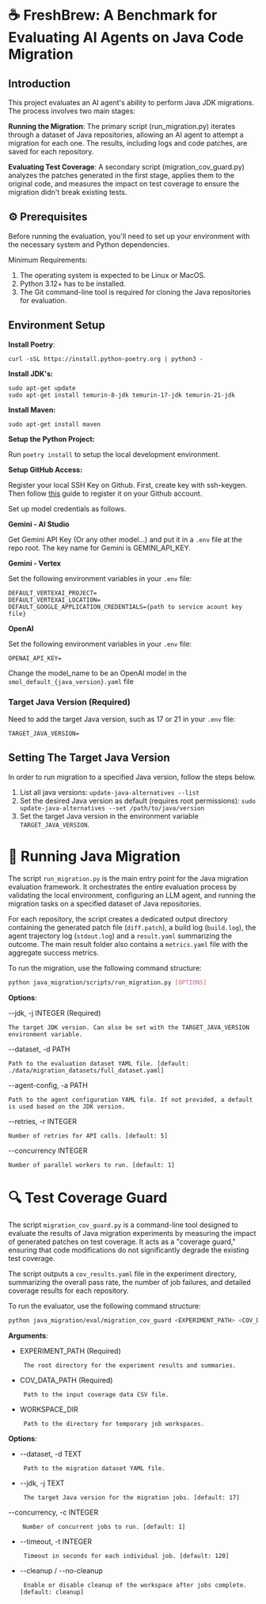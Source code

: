 # ☕ FreshBrew: A Benchmark for Evaluating AI Agents on Java Code Migration
## Introduction
This project evaluates an AI agent's ability to perform Java JDK migrations. The process involves two main stages:

**Running the Migration**: The primary script (run_migration.py) iterates through a dataset of Java repositories, allowing an AI agent to attempt a migration for each one. The results, including logs and code patches, are saved for each repository.

**Evaluating Test Coverage**: A secondary script (migration_cov_guard.py) analyzes the patches generated in the first stage, applies them to the original code, and measures the impact on test coverage to ensure the migration didn't break existing tests.

## ⚙️ Prerequisites
Before running the evaluation, you'll need to set up your environment with the necessary system and Python dependencies.

Minimum Requirements:
1. The operating system is expected to be Linux or MacOS.
1. Python 3.12+ has to be installed.
1. The Git command-line tool is required for cloning the Java repositories for evaluation.

## Environment Setup
**Install Poetry**: 

```
curl -sSL https://install.python-poetry.org | python3 -
```

**Install JDK's:**
```
sudo apt-get update
sudo apt-get install temurin-8-jdk temurin-17-jdk temurin-21-jdk
```

**Install Maven:**
```
sudo apt-get install maven
```

**Setup the Python Project:**

Run `poetry install` to setup the local development environment.

**Setup GitHub Access:**

Register your local SSH Key on Github. First, create key with ssh-keygen. Then follow [this](
https://docs.github.com/en/authentication/connecting-to-github-with-ssh/adding-a-new-ssh-key-to-your-github-account) guide to register it on your Github account.

Set up model credentials as follows.

**Gemini - AI Studio**

Get Gemini API Key (Or any other model...) and put it in a `.env` file at the repo root. The key name for Gemini is GEMINI_API_KEY.

**Gemini - Vertex**

Set the following environment variables in your `.env` file:
```
DEFAULT_VERTEXAI_PROJECT=
DEFAULT_VERTEXAI_LOCATION=
DEFAULT_GOOGLE_APPLICATION_CREDENTIALS={path to service acount key file}
```
**OpenAI**

Set the following environment variables in your `.env` file:
```
OPENAI_API_KEY=
```
Change the model_name to be an OpenAI model in the `smol_default_{java_version}.yaml` file

### Target Java Version (Required)
Need to add the target Java version, such as 17 or 21 in your `.env` file: 
```
TARGET_JAVA_VERSION=
```

## Setting The Target Java Version
In order to run migration to a specified Java version, follow the steps below.

1. List all java versions:
`update-java-alternatives --list`
1. Set the desired Java version as default (requires root permissions):
`sudo update-java-alternatives --set /path/to/java/version`
1. Set the target Java version in the environment variable `TARGET_JAVA_VERSION`.

# 🚀 Running Java Migration
The script `run_migration.py` is the main entry point for the Java migration evaluation framework. It orchestrates the entire evaluation process by validating the local environment, configuring an LLM agent, and running the migration tasks on a specified dataset of Java repositories.

For each repository, the script creates a dedicated output directory containing the generated patch file (`diff.patch`), a build log (`build.log`), the agent trajectory log (`stdout.log`) and a `result.yaml` summarizing the outcome. The main result folder also contains a `metrics.yaml` file with the aggregate success metrics.

To run the migration, use the following command structure:

```bash
python java_migration/scripts/run_migration.py [OPTIONS]
```

**Options**:

--jdk, -j INTEGER (Required)

    The target JDK version. Can also be set with the TARGET_JAVA_VERSION environment variable.

--dataset, -d PATH

    Path to the evaluation dataset YAML file. [default: ./data/migration_datasets/full_dataset.yaml]

--agent-config, -a PATH

    Path to the agent configuration YAML file. If not provided, a default is used based on the JDK version.

--retries, -r INTEGER

    Number of retries for API calls. [default: 5]

--concurrency INTEGER

    Number of parallel workers to run. [default: 1]

# 🔍 Test Coverage Guard
The script `migration_cov_guard.py` is a command-line tool designed to evaluate the results of Java migration experiments by measuring the impact of generated patches on test coverage. It acts as a "coverage guard," ensuring that code modifications do not significantly degrade the existing test coverage.

The script outputs a `cov_results.yaml` file in the experiment directory, summarizing the overall pass rate, the number of job failures, and detailed coverage results for each repository.

To run the evaluator, use the following command structure:

```bash
python java_migration/eval/migration_cov_guard <EXPERIMENT_PATH> <COV_DATA_PATH> [OPTIONS]
```

**Arguments**:

*  EXPERIMENT_PATH       (Required) 
    
        The root directory for the experiment results and summaries.
*  COV_DATA_PATH       (Required) 
        
        Path to the input coverage data CSV file.
*  WORKSPACE_DIR       
        
        Path to the directory for temporary job workspaces.  

**Options**:
*  --dataset, -d TEXT            

        Path to the migration dataset YAML file.
                                 
 * --jdk, -j TEXT                
 
        The target Java version for the migration jobs. [default: 17]
  --concurrency, -c INTEGER     
  
        Number of concurrent jobs to run. [default: 1]
 * --timeout, -t INTEGER         
 
        Timeout in seconds for each individual job. [default: 120]
 * --cleanup / --no-cleanup      
 
        Enable or disable cleanup of the workspace after jobs complete. [default: cleanup]